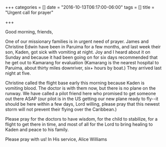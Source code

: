+++
categories = []
date = "2016-10-13T06:17:00-06:00"
tags = []
title = "Urgent call for prayer"

+++

Good morning, friends,

One of our missionary families is in urgent need of prayer. James and Christine Edwin have been in Paruima for a few months, and last week their son, Kaden, got sick with vomiting at night. Joy and I heard about it on Sunday and because it had been going on for six days recommended that he get out to Kamarang for evaluation (Kamarang is the nearest hospital to Paruima, about thirty miles downriver, six+ hours by boat.) They arrived last night at five.

Christine called the flight base early this morning because Kaden is vomiting blood. The doctor is with them now, but there is no plane on the runway. We have called a pilot friend here who promised to get someone out there ASAP (our pilot is in the US getting our new plane ready to fly--it should be here within a few days, Lord willing, please pray that this newest storm will not prevent their flying over the Caribbean.)

Please pray for the doctors to have wisdom, for the child to stabilize, for a flight to get there in time, and most of all for the Lord to bring healing to Kaden and peace to his family.

Please pray with us!
In His service,
Alice Williams
